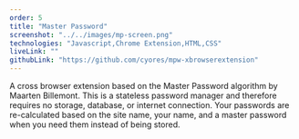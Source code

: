 ```yaml
---
order: 5
title: "Master Password"
screenshot: "../../images/mp-screen.png"
technologies: "Javascript,Chrome Extension,HTML,CSS"
liveLink: ""
githubLink: "https://github.com/cyores/mpw-xbrowserextension"
---
```


A cross browser extension based on the Master Password algorithm by Maarten Billemont. This is a stateless password manager and therefore requires no storage, database, or internet connection. Your passwords are re-calculated based on the site name, your name, and a master password when you need them instead of being stored.
